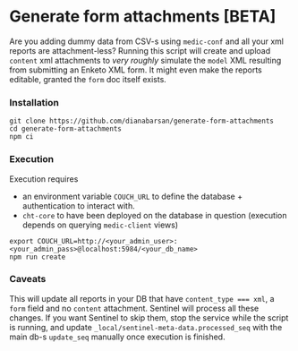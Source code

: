 # Generate form attachments [BETA]

Are you adding dummy data from CSV-s using `medic-conf` and all your xml reports are attachment-less?
Running this script will create and upload `content` xml attachments to _very roughly_ simulate the `model` XML resulting
from submitting an Enketo XML form. It might even make the reports editable, granted the `form` doc itself exists.

### Installation

```
git clone https://github.com/dianabarsan/generate-form-attachments
cd generate-form-attachments
npm ci
```

### Execution

Execution requires 
- an environment variable `COUCH_URL` to define the database + authentication to interact with.
- `cht-core` to have been deployed on the database in question (execution depends on querying `medic-client` views)

```
export COUCH_URL=http://<your_admin_user>:<your_admin_pass>@localhost:5984/<your_db_name>
npm run create
```
 
### Caveats

This will update all reports in your DB that have `content_type === xml`, a `form` field and no `content` attachment. 
Sentinel will process all these changes. If you want Sentinel to skip them, stop the service while the script is running,
 and update `_local/sentinel-meta-data.processed_seq` with the main db-s `update_seq` manually once execution is finished.

